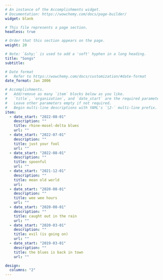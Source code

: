 ```yaml
---
# An instance of the Accomplishments widget.
# Documentation: https://wowchemy.com/docs/page-builder/
widget: blank

# This file represents a page section.
headless: true

# Order that this section appears on the page.
weight: 20

# Note: `&shy;` is used to add a 'soft' hyphen in a long heading.
title: "Songs"
subtitle:

# Date format
#   Refer to https://wowchemy.com/docs/customization/#date-format
date_format: Jan 2006

# Accomplishments.
#   Add/remove as many `item` blocks below as you like.
#   `title`, `organization`, and `date_start` are the required parameters.
#   Leave other parameters empty if not required.
#   Begin multi-line descriptions with YAML's `|2-` multi-line prefix.
item:
  - date_start: "2022-08-01"
    description: ""
    title: rhine-mosel-delta blues
    url: ""
  - date_start: "2022-07-01"
    description: ""
    title: just your fool
    url: ""
  - date_start: "2022-08-01"
    description: ""
    title: spoonful
    url: ""
  - date_start: "2021-12-01"
    description: ""
    title: mean old world
    url:
  - date_start: "2020-08-01"
    description: ""
    title: wee wee hours
    url: ""
  - date_start: "2020-08-01"
    description: ""
    title: caught out in the rain
    url: ""
  - date_start: "2020-03-01"
    description: ""
    title: evil (is going on)
    url: ""
  - date_start: "2019-03-01"
    description: ""
    title: the blues is back in town
    url: ""

design:
  columns: "2"
---
```

